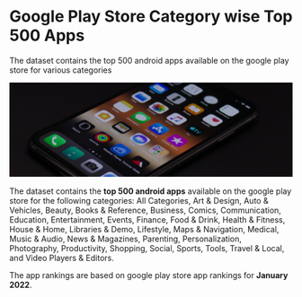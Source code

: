# Google Play Store Category wise Top 500 Apps
The dataset contains the top 500 android apps available on the google play store for various categories

![Banner](https://github.com/Shakthi-Dhar/Google-Play-Store-Category-wise-Top-500-Apps/blob/main/Banner.png)

The dataset contains the **top 500 android apps** available on the google play store for the following categories:
All Categories, Art & Design, Auto & Vehicles, Beauty, Books & Reference, Business, Comics, Communication, Education, Entertainment, Events, Finance, Food & Drink, Health & Fitness, House & Home, Libraries & Demo, Lifestyle, Maps & Navigation, Medical, Music & Audio, News & Magazines, Parenting, Personalization, Photography, Productivity, Shopping, Social, Sports, Tools, Travel & Local, and Video Players & Editors.

The app rankings are based on google play store app rankings for **January 2022**.
